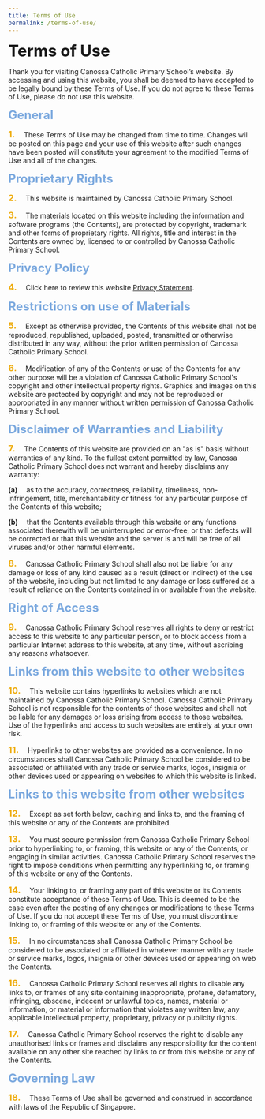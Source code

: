```yaml
---
title: Terms of Use
permalink: /terms-of-use/
---
```

<b><font size=6>Terms of Use</font></b>

Thank you for visiting Canossa Catholic Primary School’s website. By accessing and using this website, you shall be deemed to have accepted to be legally bound by these Terms of Use. If you do not agree to these Terms of Use, please do not use this website.

<b><font size=5 color="#7daadf">General</font></b>

<b><font size=4 color="#eeac0d">1.</font></b>&emsp;  These Terms of Use may be changed from time to time. Changes will be posted on this page and your use of this website after such changes have been posted will constitute your agreement to the modified Terms of Use and all of the changes.

<b><font size=5 color="#7daadf">Proprietary Rights</font></b>

<b><font size=4 color="#eeac0d">2.</font></b>&emsp;  This website is maintained by Canossa Catholic Primary School.

<b><font size=4 color="#eeac0d">3.</font></b>&emsp;  The materials located on this website including the information and software programs (the Contents), are protected by copyright, trademark and other forms of proprietary rights. All rights, title and interest in the Contents are owned by, licensed to or controlled by Canossa Catholic Primary School.

<b><font size=5 color="#7daadf">Privacy Policy</font></b>

<b><font size=4 color="#eeac0d">4.</font></b>&emsp;  Click here to review this website [Privacy Statement](https://www.canossacatholicpri.moe.edu.sg/privacy/).

<b><font size=5 color="#7daadf">Restrictions on use of Materials</font></b>

<b><font size=4 color="#eeac0d">5.</font></b>&emsp;  Except as otherwise provided, the Contents of this website shall not be reproduced, republished, uploaded, posted, transmitted or otherwise distributed in any way, without the prior written permission of Canossa Catholic Primary School.

<b><font size=4 color="#eeac0d">6.</font></b>&emsp;  Modification of any of the Contents or use of the Contents for any other purpose will be a violation of Canossa Catholic Primary School's copyright and other intellectual property rights. Graphics and images on this website are protected by copyright and may not be reproduced or appropriated in any manner without written permission of Canossa Catholic Primary School.

<b><font size=5 color="#7daadf">Disclaimer of Warranties and Liability</font></b>

<b><font size=4 color="#eeac0d">7.</font></b>&emsp;  The Contents of this website are provided on an "as is" basis without warranties of any kind. To the fullest extent permitted by law, Canossa Catholic Primary School does not warrant and hereby disclaims any warranty:

<b>(a)</b>&emsp;   as to the accuracy, correctness, reliability, timeliness, non-infringement, title, merchantability or fitness for any particular purpose of the Contents of this website;

<b>(b)</b>&emsp;   that the Contents available through this website or any functions associated therewith will be uninterrupted or error-free, or that defects will be corrected or that this website and the server is and will be free of all viruses and/or other harmful elements.

<b><font size=4 color="#eeac0d">8.</font></b>&emsp;  Canossa Catholic Primary School shall also not be liable for any damage or loss of any kind caused as a result (direct or indirect) of the use of the website, including but not limited to any damage or loss suffered as a result of reliance on the Contents contained in or available from the website.

<b><font size=5 color="#7daadf">Right of Access</font></b>

<b><font size=4 color="#eeac0d">9.</font></b>&emsp;  Canossa Catholic Primary School reserves all rights to deny or restrict access to this website to any particular person, or to block access from a particular Internet address to this website, at any time, without ascribing any reasons whatsoever.

<b><font size=5 color="#7daadf">Links from this website to other websites</font></b>

<b><font size=4 color="#eeac0d">10.</font></b>&emsp;  This website contains hyperlinks to websites which are not maintained by Canossa Catholic Primary School. Canossa Catholic Primary School is not responsible for the contents of those websites and shall not be liable for any damages or loss arising from access to those websites. Use of the hyperlinks and access to such websites are entirely at your own risk.

<b><font size=4 color="#eeac0d">11.</font></b>&emsp;  Hyperlinks to other websites are provided as a convenience. In no circumstances shall Canossa Catholic Primary School be considered to be associated or affiliated with any trade or service marks, logos, insignia or other devices used or appearing on websites to which this website is linked.

<b><font size=5 color="#7daadf">Links to this website from other websites</font></b>

<b><font size=4 color="#eeac0d">12.</font></b>&emsp;  Except as set forth below, caching and links to, and the framing of this website or any of the Contents are prohibited.

<b><font size=4 color="#eeac0d">13.</font></b>&emsp;  You must secure permission from Canossa Catholic Primary School prior to hyperlinking to, or framing, this website or any of the Contents, or engaging in similar activities. Canossa Catholic Primary School reserves the right to impose conditions when permitting any hyperlinking to, or framing of this website or any of the Contents.

<b><font size=4 color="#eeac0d">14.</font></b>&emsp;  Your linking to, or framing any part of this website or its Contents constitute acceptance of these Terms of Use. This is deemed to be the case even after the posting of any changes or modifications to these Terms of Use. If you do not accept these Terms of Use, you must discontinue linking to, or framing of this website or any of the Contents.

<b><font size=4 color="#eeac0d">15.</font></b>&emsp;  In no circumstances shall Canossa Catholic Primary School be considered to be associated or affiliated in whatever manner with any trade or service marks, logos, insignia or other devices used or appearing on web the Contents.

<b><font size=4 color="#eeac0d">16.</font></b>&emsp;  Canossa Catholic Primary School reserves all rights to disable any links to, or frames of any site containing inappropriate, profane, defamatory, infringing, obscene, indecent or unlawful topics, names, material or information, or material or information that violates any written law, any applicable intellectual property, proprietary, privacy or publicity rights.

<b><font size=4 color="#eeac0d">17.</font></b>&emsp;  Canossa Catholic Primary School reserves the right to disable any unauthorised links or frames and disclaims any responsibility for the content available on any other site reached by links to or from this website or any of the Contents.

<b><font size=5 color="#7daadf">Governing Law</font></b>

<b><font size=4 color="#eeac0d">18.</font></b>&emsp;  These Terms of Use shall be governed and construed in accordance with laws of the Republic of Singapore.